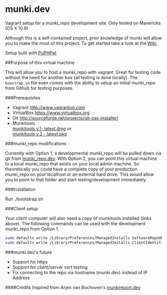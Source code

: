 munki.dev
===============

Vagrant setup for a munki_repo development site. Only tested on Mavericks (OS X 10.9)

Although this is a self-contained project, prior knowledge of munki will allow you to make the most of this project. To get started take a look at the [Wiki](https://code.google.com/p/munki/wiki/GettingStartedWithMunki).

Setup built with [PuPHPet](https://puphpet.com)

##Purpose of this virtual machine

This will allow you to host a munki_repo with vagrant. Great for testing code without the need for another box (all testing is done locally). The ``boostrap.sh`` file even comes with the ability to setup an initial munki_repo from Github for testing purposes.


###Prerequisites

* Vagrant  http://www.vagrantup.com
* VirtualBox  https://www.virtualbox.org
* Git  http://sourceforge.net/projects/git-osx-installer/
* Munkitools  
	[munkitools v.1- latest.dmg](https://munkibuilds.org/munkitools-latest.dmg) or  
	[munkitools v.2 - latest.pkg](https://munkibuilds.org/munkitools2-latest.pkg)


###munki_repo modifications 

Currently with Option 1, a developmental munki_repo will be pulled down via git from [munki_repo.dev](https://github.com/clburlison/munki_repo.dev). With Option 2, you can point this virtual machine to a local munki_repo that exists on your local admin machine. So theoretically you could have a complete copy of your production munki_repo on your localhost or an external hard drive. This would allow you to point to that folder and start testing/development immediately.


###Installation

Run ./bootstrap.sh


###Client setup

Your client computer will also need a copy of munkitools installed (links above). The following commands can be used with the development munki_repo from Option 1.  
````bash
sudo defaults write /Library/Preferences/ManagedInstalls SoftwareRepoURL "http://192.168.56.150/munki_repo"
sudo defaults write /Library/Preferences/ManagedInstalls ClientIdentifier testing
````

###munki.dev's future

* Support for https
* Support for client/server cert testing
* Fix connecting to the repo via hostname (munki.dev) instead of IP Address


####Credits
Inspired from Arjen van Bochoven's [munkireport.dev](https://github.com/bochoven/munkireport.dev)
